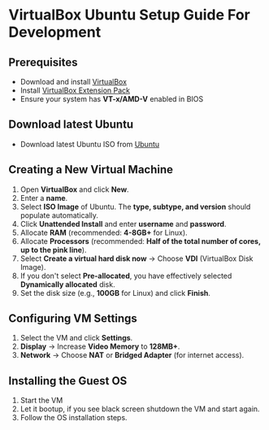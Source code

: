 # VirtualBox Ubuntu Setup Guide For Development

## Prerequisites
- Download and install [VirtualBox](https://www.virtualbox.org/)
- Install [VirtualBox Extension Pack](https://www.virtualbox.org/wiki/Downloads)
- Ensure your system has **VT-x/AMD-V** enabled in BIOS

## Download latest Ubuntu
- Download latest Ubuntu ISO from [Ubuntu](https://ubuntu.com/download/desktop)

## Creating a New Virtual Machine
1. Open **VirtualBox** and click **New**.
2. Enter a **name**.
3. Select **ISO Image** of Ubuntu. The **type, subtype, and version** should populate automatically.
4. Click **Unattended Install** and enter **username** and **password**.
5. Allocate **RAM** (recommended: **4-8GB+** for Linux).
6. Allocate **Processors** (recommended: **Half of the total number of cores, up to the pink line**).
7. Select **Create a virtual hard disk now** → Choose **VDI** (VirtualBox Disk Image).
8. If you don't select **Pre-allocated**, you have effectively selected **Dynamically allocated** disk.
9. Set the disk size (e.g., **100GB** for Linux) and click **Finish**.

## Configuring VM Settings
1. Select the VM and click **Settings**.
2. **Display** → Increase **Video Memory** to **128MB+**.
3. **Network** → Choose **NAT** or **Bridged Adapter** (for internet access).

## Installing the Guest OS
1. Start the VM
2. Let it bootup, if you see black screen shutdown the VM and start again.
3. Follow the OS installation steps.

